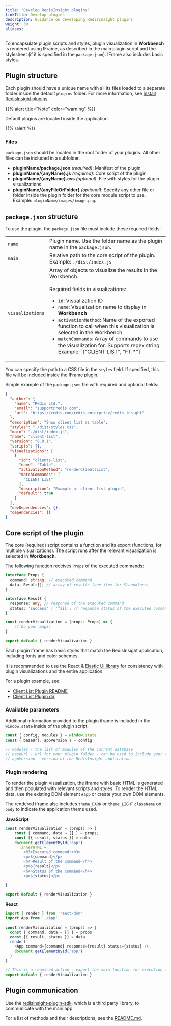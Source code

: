 ```yaml
---
title: "Develop RedisInsight plugins"
linkTitle: Develop plugins
description: Guidance on developing RedisInsight plugins
weight: 30
aliases:
---
```


To encapsulate plugin scripts and styles, plugin visualization in **Workbench** is rendered using IFrame, as described in 
the main plugin script and the stylesheet (if it is specified in the `package.json`).
IFrame also includes basic styles.

## Plugin structure

Each plugin should have a unique name with all its files loaded to a separate folder inside the default `plugins` folder. For more information, see [Install RedisInsight plugins](/docs/ui/insight/plugins/plugin-installation).

{{% alert title="Note" color="warning" %}}
 
Default plugins are located inside the application.

{{% /alert %}}

### Files

`package.json` should be located in the root folder of your plugins. All other files can be included in a subfolder.

* **pluginName/package.json** *(required)*: Manifest of the plugin
* **pluginName/{anyName}.js** *(required)*: Core script of the plugin
* **pluginName/{anyName}.css** *(optional)*: File with styles for the plugin visualizations
* **pluginName/{anyFileOrFolder}** *(optional)*: Specify any other file or folder inside the plugin folder 
for the core module script to use. Example: `pluginName/images/image.png`.

## `package.json` structure

To use the plugin, the `package.json` file must include these required fields:

<table>
  <tr>
    <td><code>name</code></td>
    <td>Plugin name. Use the folder name as the plugin name in the <code>package.json</code>.</td>
  </tr>
  <tr>
    <td><code>main</code></td>
    <td>Relative path to the core script of the plugin. Example: <code>./dist/index.js</code></td>
  </tr>
  <tr>
    <td><code>visualizations</code></td>
    <td>
      Array of objects to visualize the results in the Workbench.
      <br><br>
      Required fields in visualizations:
      <ul>
        <li><code>id</code>: Visualization ID</li>
        <li><code>name</code>: Visualization name to display in <b>Workbench</b></li>
        <li><code>activationMethod</code>: Name of the exported function to call when 
this visualization is selected in the Workbench</li>
        <li>
          <code>matchCommands</code>: Array of commands to use the visualization for. Supports regex string. 
          Example: `["CLIENT LIST", "FT.*"]`
        </li>
      </ul>
    </td>
  </tr>
</table>

You can specify the path to a CSS file in the `styles` field. If specified, 
this file will be included inside the IFrame plugin.

Simple example of the `package.json` file with required and optional fields:

```json
{
  "author": {
    "name": "Redis Ltd.",
    "email": "support@redis.com",
    "url": "https://redis.com/redis-enterprise/redis-insight"
  },
  "description": "Show client list as table",
  "styles": "./dist/styles.css",
  "main": "./dist/index.js",
  "name": "client-list",
  "version": "0.0.1",
  "scripts": {},
  "visualizations": [
    {
      "id": "clients-list",
      "name": "Table",
      "activationMethod": "renderClientsList",
      "matchCommands": [
        "CLIENT LIST"
      ],
      "description": "Example of client list plugin",
      "default": true
    }
  ],
  "devDependencies": {},
  "dependencies": {}
}
```

## Core script of the plugin

The core (required) script contains a function and its export (functions, for multiple visualizations). 
The script runs after the relevant visualization is selected in **Workbench**.

The following function receives `Props` of the executed commands:

```typescript
interface Props {
  command: string; // executed command
  data: Result[]; // array of results (one item for Standalone)
}

interface Result {
  response: any; // response of the executed command
  status: 'success' | 'fail'; // response status of the executed command
}

const renderVisualization = (props: Props) => {
    // Do your magic
}

export default { renderVisualization }
```

Each plugin iframe has basic styles that match the RedisInsight application, including fonts and color schemes.

It is recommended to use the React & [Elastic UI library](https://elastic.github.io/eui/#/) for 
consistency with plugin visualizations and the entire application.

For a plugin example, see:

* [Client List Plugin README](https://github.com/RedisInsight/Packages/blob/main/clients-list-example/README.md)
* [Client List Plugin dir](https://github.com/RedisInsight/Packages/blob/main/clients-list-example/)

### Available parameters

Additional information provided to the plugin iframe is included in the `window.state` 
inside of the plugin script.

```javascript
const { config, modules } = window.state
const { baseUrl, appVersion } = config

// modules - the list of modules of the current database
// baseUrl - url for your plugin folder - can be used to include your assets
// appVersion - version of the RedisInsight application
```

### Plugin rendering

To render the plugin visualization, the iframe with basic HTML is generated and 
then populated with relevant scripts and styles. To render the HTML data, use the existing 
DOM element `#app` or create your own DOM elements.

The rendered iframe also includes `theme_DARK` or `theme_LIGHT` `className` on `body` to indicate the application theme used.

**JavaScript**

```javascript
const renderVisualization = (props) => {
    const { command, data = [] } = props;
    const [{ result, status }] = data
    document.getElementById('app')
      .innerHTML = `
        <h3>Executed command:<h3>
        <p>${command}</p>
        <h4>Result of the command</h4>
        <p>${result}</p>
        <h4>Status of the command</h4>
        <p>${status}</p>
      `
}

export default { renderVisualization }
```

**React**

```javascript
import { render } from 'react-dom'
import App from './App'

const renderVisualization = (props) => {
  const { command, data = [] } = props
  const [{ result, status }] = data
  render(
    <App command={command} response={result} status={status} />,
    document.getElementById('app')
  )
}

// This is a required action - export the main function for execution of the visualization
export default { renderVisualization }
```

## Plugin communication

Use the [redisinsight-plugin-sdk](https://www.npmjs.com/package/redisinsight-plugin-sdk), which is a third party library, 
to communicate with the main app.

For a list of methods and their descriptions, see the [README.md](https://github.com/RedisInsight/RedisInsight/blob/main/redisinsight/ui/src/packages/clients-list/README.md).
